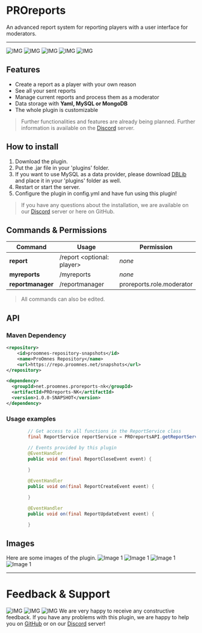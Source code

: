 # PROreports
An advanced report system for reporting players with a user interface for moderators.
___
![IMG](https://img.shields.io/github/license/ProOmnes/PROreports)
![IMG](https://img.shields.io/github/last-commit/ProOmnes/PROreports)
![IMG](https://img.shields.io/github/issues/ProOmnes/PROreports)
![IMG](https://img.shields.io/github/issues-closed/ProOmnes/PROreports)
![IMG](https://img.shields.io/github/issues-pr/ProOmnes/PROreports)
## Features
- Create a report as a player with your own reason
- See all your sent reports
- Manage current reports and process them as a moderator
- Data storage with **Yaml, MySQL or MongoDB**
- The whole plugin is customizable

> Further functionalities and features are already being planned. Further information is available on the [Discord](https://discord.gg/vgwJtjaFXM) server.

## How to install
1. Download the plugin.
2. Put the .jar file in your 'plugins' folder.
3. If you want to use MySQL as a data provider, please download [DBLib](https://cloudburstmc.org/resources/dblib.12/download) and place it in your 'plugins' folder as well.
4. Restart or start the server.
5. Configure the plugin in config.yml and have fun using this plugin!

> If you have any questions about the installation, we are available on our [Discord](https://discord.gg/vgwJtjaFXM) server or here on GitHub.

## Commands & Permissions
| Command           | Usage                      | Permission                |
|-------------------|----------------------------|---------------------------|
| **report**        | /report <optional: player> | *none*                    |
| **myreports**     | /myreports                 | *none*                    |
| **reportmanager** | /reportmanager             | proreports.role.moderator |

> All commands can also be edited.

## API
### Maven Dependency
```xml
<repository>
    <id>proomnes-repository-snapshots</id>
    <name>ProOmnes Repository</name>
    <url>https://repo.proomnes.net/snapshots</url>
</repository>

<dependency>
  <groupId>net.proomnes.proreports-nk</groupId>
  <artifactId>PROreports-NK</artifactId>
  <version>1.0.0-SNAPSHOT</version>
</dependency>
```

### Usage examples
```java
        // Get access to all functions in the ReportService class
        final ReportService reportService = PROreportsAPI.getReportService();

        // Events provided by this plugin
        @EventHandler
        public void on(final ReportCloseEvent event) {
    
        }

        @EventHandler
        public void on(final ReportCreateEvent event) {

        }

        @EventHandler
        public void on(final ReportUpdateEvent event) {

        }
```

## Images
Here are some images of the plugin.
![Image 1](https://form-images-nk.proomnes.net/img/27dcc13a-7b1d-4a84-902b-18bf8c8e9220.png)
![Image 1](https://form-images-nk.proomnes.net/img/7c3a2ef4-503a-4134-aa70-a6a2795d718c.png)
![Image 1](https://form-images-nk.proomnes.net/img/7525c32b-59f0-4bea-9daf-2993f0ef4bf0.png)
![Image 1](https://form-images-nk.proomnes.net/img/ec05a7fa-1339-4547-89c7-2ec658382915.png)
___
# Feedback & Support
![IMG](https://img.shields.io/github/issues/ProOmnes/PROreports)
![IMG](https://img.shields.io/github/issues-closed/ProOmnes/PROreports)
![IMG](https://img.shields.io/github/issues-pr/ProOmnes/PROreports)
We are very happy to receive any constructive feedback.
If you have any problems with this plugin, we are happy to help you on [GitHub](https://github.com/ProOmnes/PROreports) or on our [Discord](https://discord.gg/vgwJtjaFXM) server!
